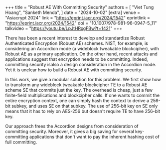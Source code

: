 +++
title = "Robust AE With Committing Security"
authors = [
"Viet Tung Hoang",
"Sanketh Menda",
]
date = "2024-10-02"
[extra]
venue = "Asiacrypt 2024"
link = "https://eprint.iacr.org/2024/1542"
eprintlink = "https://eprint.iacr.org/2024/1542"
doi = "10.1007/978-981-96-0947-5_11"
talkvideo = "https://youtu.be/LpJtHRxgFBw?t=1421"
+++

There has been a recent interest to develop and standardize Robust Authenticated Encryption (Robust AE) schemes. NIST, for example, is considering an Accordion mode (a wideblock tweakable blockcipher), with Robust AE as a primary application. On the other hand, recent attacks and applications suggest that encryption needs to be committing. Indeed, committing security isalso a design consideration in the Accordion mode. Yet it is unclear how to build a Robust AE with committing security.

In this work, we give a modular solution for this problem. We first show how to transform any wideblock tweakable blockcipher TE to a Robust AE scheme SE that commits just the key. The overhead is cheap, just a few finite-field multiplications and blockcipher calls. If one wants to commit the entire encryption context, one can simply hash the context to derive a 256-bit subkey, and uses SE on that subkey. The use of 256-bit key on SE only means that it has to rely on AES-256 but doesn't require TE to have 256-bit key.

Our approach frees the Accordion designs from consideration of committing security. Moreover, it gives a big saving for several key-committing applications that don't want to pay the inherent hashing cost of full committing.
